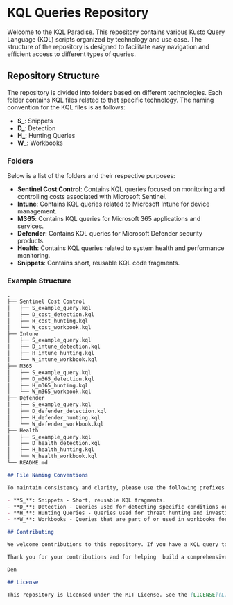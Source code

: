 # KQL Queries Repository

Welcome to the KQL Paradise. This repository contains various Kusto Query Language (KQL) scripts organized by technology and use case. The structure of the repository is designed to facilitate easy navigation and efficient access to different types of queries.

## Repository Structure

The repository is divided into folders based on different technologies. Each folder contains KQL files related to that specific technology. The naming convention for the KQL files is as follows:

- **S_**: Snippets
- **D_**: Detection
- **H_**: Hunting Queries
- **W_**: Workbooks

### Folders

Below is a list of the folders and their respective purposes:

- **Sentinel Cost Control**: Contains KQL queries focused on monitoring and controlling costs associated with Microsoft Sentinel.
- **Intune**: Contains KQL queries related to Microsoft Intune for device management.
- **M365**: Contains KQL queries for Microsoft 365 applications and services.
- **Defender**: Contains KQL queries for Microsoft Defender security products.
- **Health**: Contains KQL queries related to system health and performance monitoring.
- **Snippets**: Contains short, reusable KQL code fragments.


### Example Structure

```markdown
.
├── Sentinel Cost Control
│   ├── S_example_query.kql
│   ├── D_cost_detection.kql
│   ├── H_cost_hunting.kql
│   └── W_cost_workbook.kql
├── Intune
│   ├── S_example_query.kql
│   ├── D_intune_detection.kql
│   ├── H_intune_hunting.kql
│   └── W_intune_workbook.kql
├── M365
│   ├── S_example_query.kql
│   ├── D_m365_detection.kql
│   ├── H_m365_hunting.kql
│   └── W_m365_workbook.kql
├── Defender
│   ├── S_example_query.kql
│   ├── D_defender_detection.kql
│   ├── H_defender_hunting.kql
│   └── W_defender_workbook.kql
├── Health
│   ├── S_example_query.kql
│   ├── D_health_detection.kql
│   ├── H_health_hunting.kql
│   └── W_health_workbook.kql
└── README.md

## File Naming Conventions

To maintain consistency and clarity, please use the following prefixes for your KQL files:

- **S_**: Snippets - Short, reusable KQL fragments.
- **D_**: Detection - Queries used for detecting specific conditions or anomalies.
- **H_**: Hunting Queries - Queries used for threat hunting and investigation.
- **W_**: Workbooks - Queries that are part of or used in workbooks for reporting and visualization.

## Contributing

We welcome contributions to this repository. If you have a KQL query to share, please ensure it adheres to the naming conventions and is placed in the appropriate folder. When contributing, please include a brief description of the query and its purpose in the file comment header.

Thank you for your contributions and for helping  build a comprehensive KQL query repository!

Den

## License

This repository is licensed under the MIT License. See the [LICENSE](LICENSE) file for more details.

